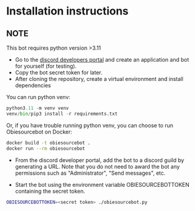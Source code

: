 # Installation instructions

## NOTE
This bot requires python version >3.11

- Go to the [discord developers portal](https://discord.com/developers/applications) and create an application and bot for yourself (for testing).
- Copy the bot secret token for later.
- After cloning the repository, create a virtual environment and install dependencies

You can run python venv:

```python
python3.11 -m venv venv
venv/bin/pip3 install -r requirements.txt
```

Or, if you have trouble running python venv, you can choose to run Obiesourcebot on Docker:

```bash
docker build -t obiesourcebot .
docker run --rm obiesourcebot
```

- From the discord developer portal, add the bot to a discord guild by generating a URL. Note that you do not need to award the bot any permissions such as "Administrator", "Send messages", etc.

- Start the bot using the environment variable OBIESOURCEBOTTOKEN containing the secret token.

```bash
OBIESOURCEBOTTOKEN=<secret token> ./obiesourcebot.py
```
